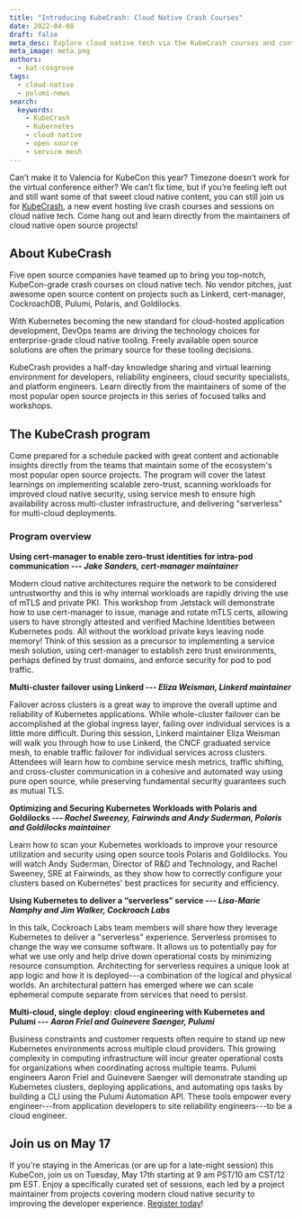 ```yaml
---
title: "Introducing KubeCrash: Cloud Native Crash Courses"
date: 2022-04-08
draft: false
meta_desc: Explore cloud native tech via the KubeCrash courses and content
meta_image: meta.png
authors:
  - kat-cosgrove
tags:
  - cloud-native
  - pulumi-news
search:
  keywords:
    - KubeCrash
    - Kubernetes
    - cloud native
    - open source
    - service mesh
---
```


Can’t make it to Valencia for KubeCon this year? Timezone doesn’t work for the virtual conference either? We can’t fix time, but if you’re feeling left out and still want some of that sweet cloud native content, you can still join us for [KubeCrash](https://kubecrash.io/), a new event hosting live crash courses and sessions on cloud native tech. Come hang out and learn directly from the maintainers of cloud native open source projects!

## About KubeCrash

Five open source companies have teamed up to bring you top-notch, KubeCon-grade crash courses on cloud native tech. No vendor pitches, just awesome open source content on projects such as Linkerd, cert-manager, CockroachDB, Pulumi, Polaris, and Goldilocks.

With Kubernetes becoming the new standard for cloud-hosted application development, DevOps teams are driving the technology choices for enterprise-grade cloud native tooling. Freely available open source solutions are often the primary source for these tooling decisions.

KubeCrash provides a half-day knowledge sharing and virtual learning environment for developers, reliability engineers, cloud security specialists, and platform engineers. Learn directly from the maintainers of some of the most popular open source projects in this series of focused talks and workshops.

## The KubeCrash program

Come prepared for a schedule packed with great content and actionable insights directly from the teams that maintain some of the ecosystem's most popular open source projects. The program will cover the latest learnings on implementing scalable zero-trust, scanning workloads for improved cloud native security, using service mesh to ensure high availability across multi-cluster infrastructure, and delivering "serverless" for multi-cloud deployments.

### Program overview

**Using cert-manager to enable zero-trust identities for intra-pod communication --- _Jake Sanders, cert-manager maintainer_**

Modern cloud native architectures require the network to be considered untrustworthy and this is why internal workloads are rapidly driving the use of mTLS and private PKI. This workshop from Jetstack will demonstrate how to use cert-manager to issue, manage and rotate mTLS certs, allowing users to have strongly attested and verified Machine Identities between Kubernetes pods. All without the workload private keys leaving node memory! Think of this session as a precursor to implementing a service mesh solution, using cert-manager to establish zero trust environments, perhaps defined by trust domains, and enforce security for pod to pod traffic.

**Multi-cluster failover using Linkerd --- _Eliza Weisman, Linkerd maintainer_**

Failover across clusters is a great way to improve the overall uptime and reliability of Kubernetes applications. While whole-cluster failover can be accomplished at the global ingress layer, failing over individual services is a little more difficult. During this session, Linkerd maintainer Eliza Weisman will walk you through how to use Linkerd, the CNCF graduated service mesh, to enable traffic failover for individual services across clusters. Attendees will learn how to combine service mesh metrics, traffic shifting, and cross-cluster communication in a cohesive and automated way using pure open source, while preserving fundamental security guarantees such as mutual TLS.

**Optimizing and Securing Kubernetes Workloads with Polaris and Goldilocks --- _Rachel Sweeney, Fairwinds and Andy Suderman, Polaris and Goldilocks maintainer_**

Learn how to scan your Kubernetes workloads to improve your resource utilization and security using open source tools Polaris and Goldilocks. You will watch Andy Suderman, Director of R&D and Technology, and Rachel Sweeney, SRE at Fairwinds, as they show how to correctly configure your clusters based on Kubernetes' best practices for security and efficiency.

**Using Kubernetes to deliver a “serverless” service --- _Lisa-Marie Namphy and Jim Walker, Cockroach Labs_**

In this talk, Cockroach Labs team members will share how they leverage Kubernetes to deliver a "serverless" experience. Serverless promises to change the way we consume software. It allows us to potentially pay for what we use only and help drive down operational costs by minimizing resource consumption. Architecting for serverless requires a unique look at app logic and how it is deployed---a combination of the logical and physical worlds. An architectural pattern has emerged where we can scale ephemeral compute separate from services that need to persist.

**Multi-cloud, single deploy: cloud engineering with Kubernetes and Pulumi --- _Aaron Friel and Guinevere Saenger, Pulumi_**

Business constraints and customer requests often require to stand up new Kubernetes environments across multiple cloud providers. This growing complexity in computing infrastructure will incur greater operational costs for organizations when coordinating across multiple teams. Pulumi engineers Aaron Friel and Guinevere Saenger will demonstrate standing up Kubernetes clusters, deploying applications, and automating ops tasks by building a CLI using the Pulumi Automation API. These tools empower every engineer---from application developers to site reliability engineers---to be a cloud engineer.

## Join us on May 17

If you're staying in the Americas (or are up for a late-night session) this KubeCon, join us on Tuesday, May 17th starting at 9 am PST/10 am CST/12 pm EST. Enjoy a specifically curated set of sessions, each led by a project maintainer from projects covering modern cloud native security to improving the developer experience. [Register today](https://www.kubecrash.io/)!
